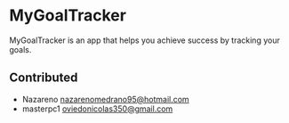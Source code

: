 # MyGoalTracker
MyGoalTracker is an app that helps you achieve success by tracking your goals.

## Contributed
- Nazareno nazarenomedrano95@hotmail.com
- masterpc1 oviedonicolas350@gmail.com
